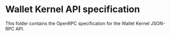 # Wallet Kernel API specification

This folder contains the OpenRPC specification for the Wallet Kernel JSON-RPC API.
